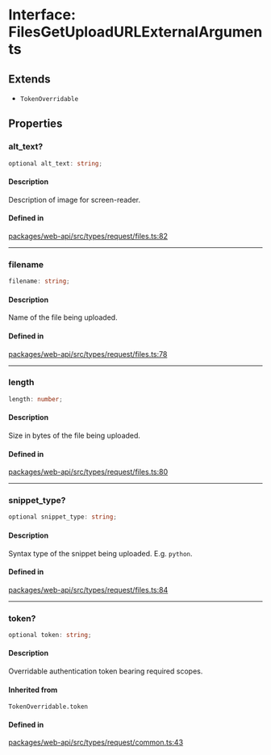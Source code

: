 # Interface: FilesGetUploadURLExternalArguments

## Extends

- `TokenOverridable`

## Properties

### alt\_text?

```ts
optional alt_text: string;
```

#### Description

Description of image for screen-reader.

#### Defined in

[packages/web-api/src/types/request/files.ts:82](https://github.com/slackapi/node-slack-sdk/blob/c15385ef93ccdde9702f52f7d1f445999203d794/packages/web-api/src/types/request/files.ts#L82)

***

### filename

```ts
filename: string;
```

#### Description

Name of the file being uploaded.

#### Defined in

[packages/web-api/src/types/request/files.ts:78](https://github.com/slackapi/node-slack-sdk/blob/c15385ef93ccdde9702f52f7d1f445999203d794/packages/web-api/src/types/request/files.ts#L78)

***

### length

```ts
length: number;
```

#### Description

Size in bytes of the file being uploaded.

#### Defined in

[packages/web-api/src/types/request/files.ts:80](https://github.com/slackapi/node-slack-sdk/blob/c15385ef93ccdde9702f52f7d1f445999203d794/packages/web-api/src/types/request/files.ts#L80)

***

### snippet\_type?

```ts
optional snippet_type: string;
```

#### Description

Syntax type of the snippet being uploaded. E.g. `python`.

#### Defined in

[packages/web-api/src/types/request/files.ts:84](https://github.com/slackapi/node-slack-sdk/blob/c15385ef93ccdde9702f52f7d1f445999203d794/packages/web-api/src/types/request/files.ts#L84)

***

### token?

```ts
optional token: string;
```

#### Description

Overridable authentication token bearing required scopes.

#### Inherited from

`TokenOverridable.token`

#### Defined in

[packages/web-api/src/types/request/common.ts:43](https://github.com/slackapi/node-slack-sdk/blob/c15385ef93ccdde9702f52f7d1f445999203d794/packages/web-api/src/types/request/common.ts#L43)
